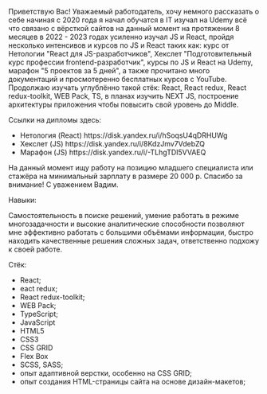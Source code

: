 Приветствую Вас! Уважаемый работодатель, хочу немного рассказать о себе начиная с 2020 года я начал обучатся в IT изучал на Udemy всё что связано с вёрсткой сайтов на данный момент на протяжении 8 месяцев в 2022 - 2023 годах усиленно изучал JS и React, пройдя несколько интенсивов и курсов по JS и React таких как: курс от Нетологии "React для JS-разработчиков", Хекслет "Подготовительный курс профессии frontend-разработчик", курсы по JS и React на Udemy, марафон "5 проектов за 5 дней", а также прочитано много документаций и просмотеренно бесплатных курсов с YouTube. Продолжаю изучать углублённо такой стёк: React, React redux, React redux-toolkit, WEB Pack, TS, в планах изучить NEXT JS, построение архитектуры приложения чтобы повысить свой уровень до Middle.

Ссылки на дипломы здесь:
<ul>
  <li>Нетология (React) https://disk.yandex.ru/i/hSoqsU4qDRHUWg</li>
  <li>Хекслет (JS) https://disk.yandex.ru/i/8KdzJmv7VdebZQ</li>
  <li>Марафон (JS) https://disk.yandex.ru/i/-TLhgTDI5VVAEQ</li>
</ul>

На данный момент ищу работу на позицию младшего специалиста или стажёра на минимальный зарплату в размере 20 000 р. Спасибо за внимание! С уважением Вадим.

Навыки:

Самостоятельность в поиске решений, умение работать в режиме многозадачности и высокие аналитические способности позволяют мне эффективно работать с большими объёмами информации, быстро находить качественные решения сложных задач, ответственно подхожу к своей работе.

Стёк:
<ul>
  <li>React;</li>
  <li>eact redux;</li>
  <li>React redux-toolkit;</li>
  <li>WEB Pack;</li>
  <li>TypeScript;</li>
  <li>JavaScript</li>
  <li>HTML5</li>
  <li>CSS3</li>
  <li>CSS GRID</li>
  <li>Flex Box</li>
  <li>SCSS, SASS;</li>
  <li>опыт адаптивной верстки, особенно на CSS GRID;</li>
  <li>опыт создания HTML-страницы сайта на основе дизайн-макетов;</li>
</ul>
